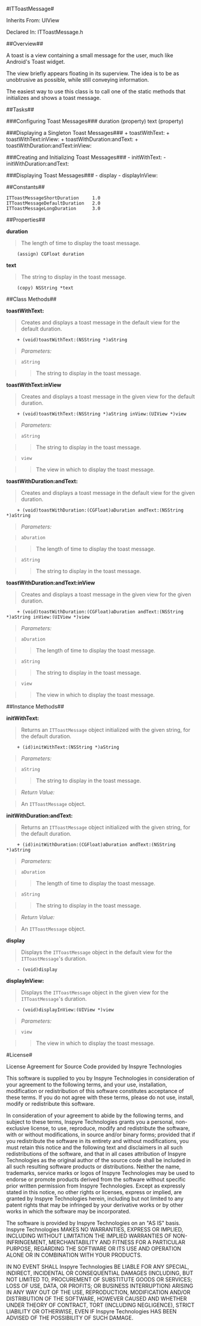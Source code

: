 #ITToastMessage#



Inherits From:    UIView

Declared In:      ITToastMessage.h


##Overview##

A toast is a view containing a small message for the user, much like Android's Toast widget.

The view briefly appears floating in its superview. The idea is to be as unobtrusive as possible, while still conveying information.

The easiest way to use this class is to call one of the static methods that initializes and shows a toast message.


##Tasks##

###Configuring Toast Messages###
    duration    (property)
    text        (property)

###Displaying a Singleton Toast Messages###
    + toastWithText:
    + toastWithText:inView:
    + toastWithDuration:andText:
    + toastWithDuration:andText:inView:

###Creating and Initializing Toast Messages###
    - initWithText:
    - initWithDuration:andText:

###Displaying Toast Messages###
    - display
    - displayInView:


##Constants##

    ITToastMessageShortDuration	    1.0
    ITToastMessageDefaultDuration   2.0
    ITToastMessageLongDuration      3.0


##Properties##

**duration**

>The length of time to display the toast message.

        (assign) CGFloat duration

**text**

>The string to display in the toast message.

        (copy) NSString *text


##Class Methods##

**toastWithText:**

>Creates and displays a toast message in the default view for the default duration.

        + (void)toastWithText:(NSString *)aString

>*Parameters:*

>`aString`

>>The string to display in the toast message.

**toastWithText:inView**

>Creates and displays a toast message in the given view for the default duration.

        + (void)toastWithText:(NSString *)aString inView:(UIView *)view

>*Parameters:*

>`aString`

>>The string to display in the toast message.

>`view`

>>The view in which to display the toast message.

**toastWithDuration:andText:**

>Creates and displays a toast message in the default view for the given duration.

        + (void)toastWithDuration:(CGFloat)aDuration andText:(NSString *)aString

>*Parameters:*

>`aDuration`

>>The length of time to display the toast message.

>`aString`

>>The string to display in the toast message.

**toastWithDuration:andText:inView**

>Creates and displays a toast message in the given view for the given duration.

        + (void)toastWithDuration:(CGFloat)aDuration andText:(NSString *)aString inView:(UIView *)view

>*Parameters:*

>`aDuration`

>>The length of time to display the toast message.

>`aString`

>>The string to display in the toast message.

>`view`

>>The view in which to display the toast message.


##Instance Methods##

**initWithText:**

>Returns an `ITToastMessage` object initialized with the given string, for the default duration.

        + (id)initWithText:(NSString *)aString

>*Parameters:*

>`aString`

>>The string to display in the toast message.

>*Return Value:*

>An `ITToastMessage` object.

**initWithDuration:andText:**

>Returns an `ITToastMessage` object initialized with the given string, for the default duration.

        + (id)initWithDuration:(CGFloat)aDuration andText:(NSString *)aString

>*Parameters:*

>`aDuration`

>>The length of time to display the toast message.

>`aString`

>>The string to display in the toast message.

>*Return Value:*

>An `ITToastMessage` object.

**display**

>Displays the `ITToastMessage` object in the default view for the `ITToastMessage`'s duration.

        - (void)display

**displayInView:**

>Displays the `ITToastMessage` object in the given view for the `ITToastMessage`'s duration.

        - (void)displayInView:(UIView *)view

>*Parameters:*

>`view`

>>The view in which to display the toast message.

#License#

License Agreement for Source Code provided by Inspyre Technologies

This software is supplied to you by Inspyre Technologies in consideration of your agreement to the following terms, and your use, installation, modification or redistribution of this software constitutes acceptance of these terms. If you do not agree with these terms, please do not use, install, modify or redistribute this software.

In consideration of your agreement to abide by the following terms, and subject to these terms, Inspyre Technologies grants you a personal, non-exclusive license, to use, reproduce, modify and redistribute the software, with or without modifications, in source and/or binary forms; provided that if you redistribute the software in its entirety and without modifications, you must retain this notice and the following text and disclaimers in all such redistributions of the software, and that in all cases attribution of Inspyre Technologies as the original author of the source code shall be included in all such resulting software products or distributions. Neither the name, trademarks, service marks or logos of Inspyre Technologies may be used to endorse or promote products derived from the software without specific prior written permission from Inspyre Technologies. Except as expressly stated in this notice, no other rights or licenses, express or implied, are granted by Inspyre Technologies herein, including but not limited to any patent rights that may be infringed by your derivative works or by other works in which the software may be incorporated.

The software is provided by Inspyre Technologies on an "AS IS" basis. Inspyre Technologies MAKES NO WARRANTIES, EXPRESS OR IMPLIED, INCLUDING WITHOUT LIMITATION THE IMPLIED WARRANTIES OF NON-INFRINGEMENT, MERCHANTABILITY AND FITNESS FOR A PARTICULAR PURPOSE, REGARDING THE SOFTWARE OR ITS USE AND OPERATION ALONE OR IN COMBINATION WITH YOUR PRODUCTS.

IN NO EVENT SHALL Inspyre Technologies BE LIABLE FOR ANY SPECIAL, INDIRECT, INCIDENTAL OR CONSEQUENTIAL DAMAGES (INCLUDING, BUT NOT LIMITED TO, PROCUREMENT OF SUBSTITUTE GOODS OR SERVICES; LOSS OF USE, DATA, OR PROFITS; OR BUSINESS INTERRUPTION) ARISING IN ANY WAY OUT OF THE USE, REPRODUCTION, MODIFICATION AND/OR DISTRIBUTION OF THE SOFTWARE, HOWEVER CAUSED AND WHETHER UNDER THEORY OF CONTRACT, TORT (INCLUDING NEGLIGENCE), STRICT LIABILITY OR OTHERWISE, EVEN IF Inspyre Technologies HAS BEEN ADVISED OF THE POSSIBILITY OF SUCH DAMAGE.
